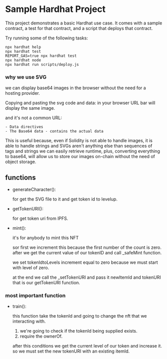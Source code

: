 # Sample Hardhat Project

This project demonstrates a basic Hardhat use case. It comes with a sample contract, a test for that contract, and a script that deploys that contract.

Try running some of the following tasks:

```shell
npx hardhat help
npx hardhat test
REPORT_GAS=true npx hardhat test
npx hardhat node
npx hardhat run scripts/deploy.js
```

### why we use SVG

we can display base64 images in the browser without the need for a hosting provider.

Copying and pasting the svg code and data: in your browser URL bar will display the same image.

and it's not a common URL:

    - Data directives
    - The Base64 data - contains the actual data

This is useful because, even if Solidity is not able to handle images, it is able to handle strings and SVGs aren't anything else than sequences of tags and strings we can easily retrieve runtime, plus, converting everything to base64, will allow us to store our images on-chain without the need of object storage.

## functions

-   generateCharacter():

    for get the SVG file to it and get token id to levelup.

-   getTokenURI():

    for get token uri from IPFS.

-   mint():

    it's for anybody to mint this NFT

    sor first we increment this because the first number of the count is zero.
    after we get the current value of our tokenID and call \_safeMint function.

    we set tokenIdtoLevels increment equal to zero because we must start with level of zero.

    at the end we call the \_setTokenURI and pass it newItemId and tokenURI that is our getTokenURI function.

### most important function

-   train():

    this function take the tokenId and going to change the nft that we interacting with.

    1. we're going to check if the tokenId being supplied exists.
    2. require the ownerOf.

    after this conditions we get the current level of our token and increase it.
    so we must set the new tokenURI with an existing itemId.
